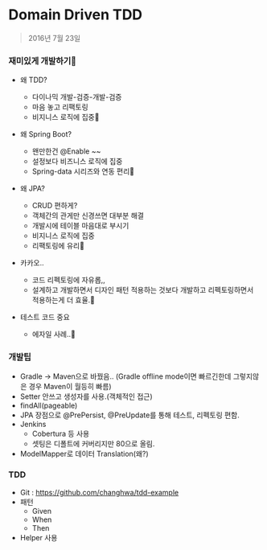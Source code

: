 # **Domain Driven TDD**
>2016년 7월 23일

### 재미있게 개발하기

* 왜 TDD?
    - 다이나믹 개발-검증-개발-검증
    - 마음 놓고 리팩토링
    - 비지니스 로직에 집중

* 왜 Spring Boot?
    - 왠만한건 @Enable ~~
    - 설정보다 비즈니스 로직에 집중
    - Spring-data 시리즈와 연동 편리

* 왜 JPA?
    - CRUD 편하게?
    - 객체간의 관게만 신경쓰면 대부분 해결
    - 개발시에 테이블 마음대로 부시기
    - 비지니스 로직에 집중
    - 리팩토링에 유리

* 카카오..
    - 코드 리펙토링에 자유롭,,
    - 설계하고 개발하면서 디자인 패턴 적용하는 것보다 개발하고 리펙토링하면서 적용하는게 더 효율.

* 테스트 코드 중요
    - 에자일 사례..

### 개발팁

* Gradle -> Maven으로 바꿨음.. (Gradle offline mode이면 빠르긴한데 그렇지않은 경우 Maven이 월등히 빠름)
* Setter 안쓰고 생성자를 사용.(객체적인 접근)
* findAll(pageable)
* JPA 장점으로 @PrePersist, @PreUpdate를 통해 테스트, 리펙토링 편함. 
* Jenkins
    - Cobertura 등 사용
    - 셋팅은 디폴트에 커버리지만 80으로 올림.
* ModelMapper로 데이터 Translation(왜?)
        
### TDD

* Git :  https://github.com/changhwa/tdd-example
* 패턴
    - Given
    - When
    - Then
* Helper 사용
